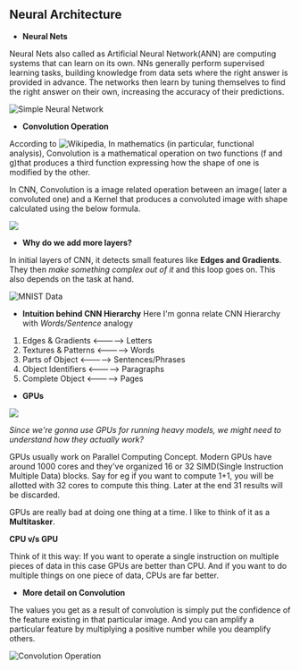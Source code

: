 ## Neural Architecture

* **Neural Nets**

Neural Nets also called as Artificial Neural Network(ANN) are computing systems that can learn on its own. NNs generally perform supervised learning tasks, building knowledge from data sets where the right answer is provided in advance. The networks then learn by tuning themselves to find the right answer on their own, increasing the accuracy of their predictions.


![Simple Neural Network](https://miro.medium.com/max/1063/0*u-AnjlGU9IxM5_Ju.png)



* **Convolution Operation**

According to ![Wikipedia](https://en.wikipedia.org/wiki/Convolution), In mathematics (in particular, functional analysis), Convolution is a mathematical operation on two functions (f and g)that produces a third function expressing how the shape of one is modified by the other.

In CNN, Convolution is a image related operation between an image( later a convoluted one) and a Kernel that produces a convoluted image with shape calculated using the below formula.

![](https://miro.medium.com/max/660/0*_r70kZaBlXSyZzz5.)



* **Why do we add more layers?** 
 
In initial layers of CNN, it detects small features like **Edges and Gradients**. They then *make something complex out of it* and this loop goes on. This also depends on the task at hand. 

![MNIST Data](https://external-preview.redd.it/Dhrpp8M4X9BpyFOKGpD6uxl2aFRC3fBS-akgcZ2cxYw.gif?format=png8&s=8a9143099e235e11018e7adcadcb7b7973f5e4c1)


* **Intuition behind CNN Hierarchy**
Here I'm gonna relate CNN Hierarchy with *Words/Sentence* analogy

 1. Edges & Gradients   <----->  Letters
 2. Textures & Patterns <----->  Words
 3. Parts of Object     <----->  Sentences/Phrases
 4. Object Identifiers  <----->  Paragraphs
 5. Complete Object     <----->  Pages
 
 
 * **GPUs**
 
 ![](https://encrypted-tbn0.gstatic.com/images?q=tbn%3AANd9GcQKZSnL0Wmsbq4THsaOHxIxyOa0FYulCN5t3UUwNWfVrIWNqdQf&usqp=CAU)
 

 *Since we're gonna use GPUs for running heavy models, we might need to understand how they actually work?*
 
 GPUs usually work on Parallel Computing Concept. Modern GPUs have around 1000 cores and they've organized 16 or 32 SIMD(Single Instruction Multiple Data) blocks. Say for eg if you want to compute 1+1, you will be allotted with 32 cores to compute this thing. Later at the end 31 results will be discarded.  
 
GPUs are really bad at doing one thing at a time. I like to think of it as a **Multitasker**.

**CPU v/s GPU**

Think of it this way: If you want to operate a single instruction on multiple pieces of data in this case GPUs are better than CPU. And if you want to do multiple things on one piece of data, CPUs are far better.


* **More detail on Convolution**


The values you get as a result of convolution is simply put the confidence of the feature existing in that particular image. And you can amplify a particular feature by multiplying a positive number while you deamplify others. 

![Convolution Operation](https://miro.medium.com/max/3412/1*xBkRA7cVyXGHIrtngV3qlg.png)
